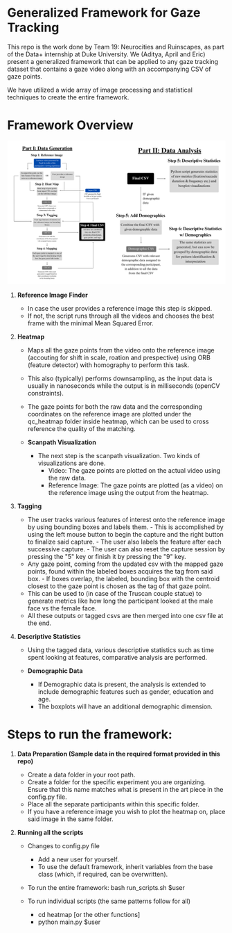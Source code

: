 # Generalized Framework for Gaze Tracking
This repo is the work done by Team 19: Neurocities and Ruinscapes, as part of the Data+ internship at Duke University. We (Aditya, April and Eric) present a generalized framework that can be applied to any gaze tracking dataset that contains a gaze video along with an accompanying CSV of gaze points. 

We have utilized a wide array of image processing and statistical techniques to create the entire framework. 

# Framework Overview
![Alt text](Flowchart.jpg "Title")

1. **Reference Image Finder**
    - In case the user provides a reference image this step is skipped. 
    - If not, the script runs through all the videos and chooses the best frame with the minimal Mean Squared Error. 

2. **Heatmap**
    - Maps all the gaze points from the video onto the reference image (accouting for shift in scale, roation and prespective) using ORB (feature detector) with homography to perform this task. 
    - This also (typically) performs downsampling, as the input data is usually in nanoseconds while the output is in milliseconds (openCV constraints). 
    - The gaze points for both the raw data and the corresponding coordinates on the reference image are plotted under the qc_heatmap folder inside heatmap, which can be used to cross reference the quality of the matching.

    - **Scanpath Visualization**
        - The next step is the scanpath visualization. Two kinds of visualizations are done. 
            - Video: The gaze points are plotted on the actual video using the raw data. 
            - Reference Image: The gaze points are plotted (as a video) on the reference image using the output from the heatmap. 

3. **Tagging**
    - The user tracks various features of interest onto the reference image by using bounding boxes and labels them.
          - This is accomplished by using the left mouse button to begin the capture and the right button to finalize said capture.
          - The user also labels the feature after each successive capture.
          - The user can also reset the capture session by pressing the "5" key or finish it by pressing the "9" key.
    - Any gaze point, coming from the updated csv with the mapped gaze points, found within the labeled boxes acquires the tag from said box.
          - If boxes overlap, the labeled, bounding box with the centroid closest to the gaze point is chosen as the tag of that gaze point.
    - This can be used to (in case of the Truscan couple statue) to generate metrics like how long the participant looked at the male face vs the female face. 
    - All these outputs or tagged csvs are then merged into one csv file at the end. 

4. **Descriptive Statistics**
    - Using the tagged data, various descriptive statistics such as time spent looking at features, comparative analysis are performed. 

    - **Demographic Data**
        - If Demographic data is present, the analysis is extended to include demographic features such as gender, education and age. 
        - The boxplots will have an additional demographic dimension.




# Steps to run the framework: 

1. **Data Preparation (Sample data in the required format provided in this repo)**
    - Create a data folder in your root path. 
    - Create a folder for the specific experiment you are organizing. Ensure that this name matches what is present in the art piece in the config.py file. 
    - Place all the separate participants within this specific folder. 
    - If you have a reference image you wish to plot the heatmap on, place said image in the same folder.
      

2. **Running all the scripts**
    - Changes to config.py file 
        - Add a new user for yourself. 
        - To use the default framework, inherit variables from the base class (which, if required, can be overwritten). 

    - To run the entire framework: bash run_scripts.sh $user
    - To run individual scripts (the same patterns follow for all)
        - cd heatmap [or the other functions]
        - python main.py $user
